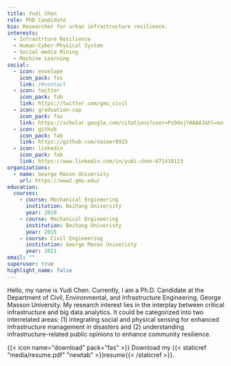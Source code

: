 ```yaml
---
title: Yudi Chen
role: PhD Candidate
bio: Researcher for urban infrastructure resilience.
interests:
  - Infrastrture Resilience
  - Human-Cyber-Physical System
  - Social media Mining
  - Machine Learning
social:
  - icon: envelope
    icon_pack: fas
    link: /#contact
  - icon: twitter
    icon_pack: fab
    link: https://twitter.com/gmu_civil
  - icon: graduation-cap
    icon_pack: fas
    link: https://scholar.google.com/citations?user=PcD4xjYAAAAJ&hl=en
  - icon: github
    icon_pack: fab
    link: https://github.com/nasaer0923
  - icon: linkedin
    icon_pack: fab
    link: https://www.linkedin.com/in/yudi-chen-671410113
organizations:
  - name: George Mason University
    url: https://www2.gmu.edu/
education:
  courses:
    - course: Mechanical Engineering
      institution: Beihang University
      year: 2010
    - course: Mechanical Engineering
      institution: Beihang Univeristy
      year: 2015
    - course: Civil Engineering
      institution: George Mason Univeristy
      year: 2021
email: ""
superuser: true
highlight_name: false
---
```

Hello, my name is Yudi Chen. Currently, I am a Ph.D. Candidate at the Department of Civil, Environmental, and Infrastructure Engineering, George Masson University. My research interest lies in the interplay between critical infrastructure and big data analytics. It could be categorized into two interrelated areas: (1) integrating social and physical sensing for enhanced infrastructure management in disasters and (2) understanding infrastructure-related public opinions to enhance community resilience.

{{< icon name="download" pack="fas" >}} Download my {{< staticref "media/resume.pdf" "newtab" >}}resume{{< /staticref >}}.
